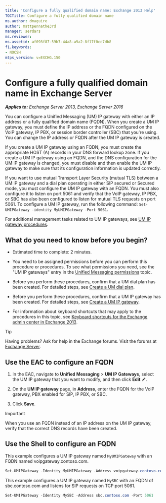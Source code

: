 ```yaml
---
title: 'Configure a fully qualified domain name: Exchange 2013 Help'
TOCTitle: Configure a fully qualified domain name
ms.author: dmaguire
author: mattpennathe3rd
manager: serdars
ms.reviewer:
ms.assetid: af093f87-59b7-44a8-a9a2-8f17f0cc7db8
f1.keywords:
- NOCSH
mtps_version: v=EXCHG.150
---
```


# Configure a fully qualified domain name in Exchange Server

_**Applies to:** Exchange Server 2013, Exchange Server 2016_

You can configure a Unified Messaging (UM) IP gateway with either an IP address or a fully qualified domain name (FQDN). When you create a UM IP gateway, you must define the IP address or the FQDN configured on the VoIP gateway, IP PBX, or session border controller (SBC) that you're using. You can change the IP address or FQDN after the UM IP gateway is created.

If you create a UM IP gateway using an FQDN, you must create the appropriate HOST (A) records in your DNS forward lookup zone. If you create a UM IP gateway using an FQDN, and the DNS configuration for the UM IP gateway is changed, you must disable and then enable the UM IP gateway to make sure that its configuration information is updated correctly.

If you want to use mutual Transport Layer Security (mutual TLS) between a UM IP gateway and a dial plan operating in either SIP secured or Secured mode, you must configure the UM IP gateway with an FQDN. You must also configure it to listen on port 5061 and verify that the VoIP gateway, IP PBX, or SBC has also been configured to listen for mutual TLS requests on port 5061. To configure a UM IP gateway, run the following command: `Set-UMIPGateway -identity MyUMIPGateway -Port 5061`.

For additional management tasks related to UM IP gateways, see [UM IP gateway procedures](um-ip-gateway-procedures-exchange-2013-help.md).

## What do you need to know before you begin?

- Estimated time to complete: 2 minutes.

- You need to be assigned permissions before you can perform this procedure or procedures. To see what permissions you need, see the "UM IP gateways" entry in the [Unified Messaging permissions](unified-messaging-permissions-exchange-2013-help.md) topic.

- Before you perform these procedures, confirm that a UM dial plan has been created. For detailed steps, see [Create a UM dial plan](create-um-dial-plan-exchange-2013-help.md).

- Before you perform these procedures, confirm that a UM IP gateway has been created. For detailed steps, see [Create a UM IP gateway](create-um-ip-gateway-exchange-2013-help.md).

- For information about keyboard shortcuts that may apply to the procedures in this topic, see [Keyboard shortcuts for the Exchange admin center in Exchange 2013](keyboard-shortcuts-in-the-exchange-admin-center-2013-help.md).

> [!TIP]
> Having problems? Ask for help in the Exchange forums. Visit the forums at [Exchange Server](https://go.microsoft.com/fwlink/p/?linkId=60612).

## Use the EAC to configure an FQDN

1. In the EAC, navigate to **Unified Messaging** \> **UM IP Gateways**, select the UM IP gateway that you want to modify, and then click **Edit** ![Edit icon](images/ITPro_EAC_EditIcon.gif).

2. On the **UM IP gateway** page, in **Address**, enter the FQDN for the VoIP gateway, PBX enabled for SIP, IP PBX, or SBC.

3. Click **Save**.

> [!IMPORTANT]
> When you use an FQDN instead of an IP address on the UM IP gateway, verify that the correct DNS records have been created.

## Use the Shell to configure an FQDN

This example configures a UM IP gateway named `MyUMIPGateway` with an FQDN named voipgateway.contoso.com.

```powershell
Set-UMIPGateway -Identity MyUMIPGateway -Address voipgateway.contoso.com
```

This example configures a UM IP gateway named `MySBC` with an FQDN of sbc.contoso.com and listens for SIP requests on TCP port 5061.

```powershell
Set-UMIPGateway -Identity MySBC -Address sbc.contoso.com -Port 5061
```
